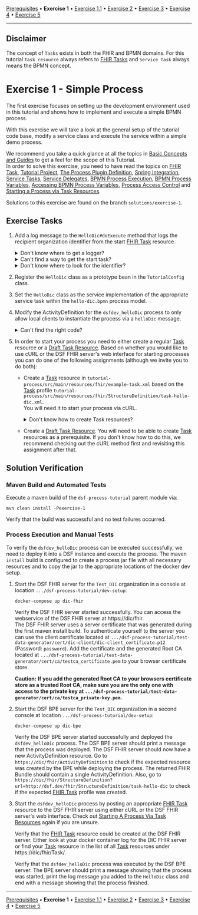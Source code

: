 [Prerequisites](prerequisites.md) • **Exercise 1** • [Exercise 1.1](exercise-1-1.md) • [Exercise 2](exercise-2.md) • [Exercise 3](exercise-3.md) • [Exercise 4](exercise-4.md) • [Exercise 5](exercise-5.md)
___
## Disclaimer
The concept of `Tasks` exists in both the FHIR and BPMN domains. For this tutorial `Task resource` always refers
to [FHIR Tasks](https://www.hl7.org/fhir/R4/task.html) and `Service Task` always means the BPMN concept.
# Exercise 1 - Simple Process
The first exercise focuses on setting up the development environment used in this tutorial and shows how to implement and execute a simple
BPMN process.

With this exercise we will take a look at the general setup of the tutorial code base, modify a service class and execute 
the service within a simple demo process.  

We recommend you take a quick glance at all the topics in [Basic Concepts and Guides](basic-concepts-and-guides.md) to get a 
feel for the scope of this Tutorial.  
In order to solve this exercise, you need to have read the topics on [FHIR Task](basic-concepts-and-guides.md#task), 
[Tutorial Project](basic-concepts-and-guides.md#tutorial-project), [The Process Plugin Definition](basic-concepts-and-guides.md#the-process-plugin-definition), 
[Spring Integration](basic-concepts-and-guides.md#spring-integration), [Service Tasks](basic-concepts-and-guides.md#service-tasks), 
[Service Delegates](basic-concepts-and-guides.md#service-delegates),
[BPMN Process Execution](basic-concepts-and-guides.md#bpmn-process-execution), [BPMN Process Variables](basic-concepts-and-guides.md#bpmn-process-variables), 
[Accessing BPMN Process Variables](basic-concepts-and-guides.md#accessing-bpmn-process-variables),
[Process Access Control](basic-concepts-and-guides.md#process-access-control) 
and [Starting a Process via Task Resources](basic-concepts-and-guides.md#starting-a-process-via-task-resources).

Solutions to this exercise are found on the branch `solutions/exercise-1`.

## Exercise Tasks
1. Add a log message to the `HelloDic#doExecute` method that logs the recipient organization identifier from the start [FHIR Task](http://hl7.org/fhir/R4/task.html) resource.

    <details>
        <summary>Don't know where to get a logger?</summary>
    
    This project uses slf4j. So use `LoggerFactory` to get yourself a logger instance.
    </details>
    
    <details>
        <summary>Can't find a way to get the start task?</summary>
    
    The `doExecute` method provides a `Variables` instance. Try it through this one.
    </details>
    
    <details>
        <summary>Don't know where to look for the identifier?</summary>
    
    Take a look at the official [FHIR Task](https://www.hl7.org/fhir/R4/task.html) resource, find elements that have a recipient and manoeuvre your way to those elements using the right getters. Then test which of them has the correct value.
    </details>

2. Register the `HelloDic` class as a prototype bean in the `TutorialConfig` class.
3. Set the `HelloDic` class as the service implementation of the appropriate service task within the `hello-dic.bpmn` process model.
4. Modify the ActivityDefinition for the `dsfdev_helloDic` process to only allow local clients to instantiate the process via a `helloDic` message.

    <details>
        <summary>Can't find the right code?</summary>
    
    Take a look at the [dsf-process-authorization](https://github.com/datasharingframework/dsf/blob/main/dsf-fhir/dsf-fhir-validation/src/main/resources/fhir/CodeSystem/dsf-process-authorization-1.0.0.xml) CodeSystem.
    </details>
5. In order to start your process you need to either create a regular [Task](basic-concepts-and-guides.md#task) resource
    or a [Draft Task Resource](basic-concepts-and-guides.md#draft-task-resources). Based on whether you would like
    to use cURL or the DSF FHIR server's web interface for starting processes you can do one of the following
    assignments (although we invite you to do both):
   * Create a [Task](basic-concepts-and-guides.md#task) resource in `tutorial-process/src/main/resources/fhir/example-task.xml` based on the [Task](basic-concepts-and-guides.md#task)
     profile `tutorial-process/src/main/resources/fhir/StructureDefinition/task-hello-dic.xml`.  
     You will need it to start your process via cURL.
   
        <details>
        <summary>Don't know how to create Task resources?</summary>

        Take a look at [this guide](basic-concepts-and-guides.md#creating-task-resources-based-on-a-definition).
        </details>
   * Create a [Draft Task Resource](basic-concepts-and-guides.md#draft-task-resources). You will need to be able
    to create [Task](basic-concepts-and-guides.md#task) resources as a prerequisite. If you don't know how to do this, 
    we recommend checking out the cURL method first and revisiting this assignment after that.

## Solution Verification
### Maven Build and Automated Tests
Execute a maven build of the `dsf-process-tutorial` parent module via:
```
mvn clean install -Pexercise-1
```
Verify that the build was successful and no test failures occurred.

### Process Execution and Manual Tests
To verify the `dsfdev_helloDic` process can be executed successfully, we need to deploy it into a DSF instance and execute the process. The maven `install` build is configured to create a process jar file with all necessary resources and to copy the jar to the appropriate locations of the docker dev setup.

1. Start the DSF FHIR server for the `Test_DIC` organization in a console at location `.../dsf-process-tutorial/dev-setup`:
	```
	docker-compose up dic-fhir
	```
	Verify the DSF FHIR server started successfully. You can access the webservice of the DSF FHIR server at https://dic/fhir.  
	The DSF FHIR server uses a server certificate that was generated during the first maven install build. 
    To authenticate yourself to the server you can use the client certificate located at `.../dsf-process-tutorial/test-data-generator/cert/dic-client/dic-client_certificate.p12` (Password: `password`). 
    Add the certificate and the generated Root CA located at `.../dsf-process-tutorial/test-data-generator/cert/ca/testca_certificate.pem` to your browser certificate store.
	
	**Caution:** __If you add the generated Root CA to your browsers certificate store as a trusted Root CA, make sure you are 
    the only one with access to the private key at `.../dsf-process-tutorial/test-data-generator/cert/ca/testca_private-key.pem`.__

2. Start the DSF BPE server for the `Test_DIC` organization in a second console at location `.../dsf-process-tutorial/dev-setup`:
	```
	docker-compose up dic-bpe
	```
	Verify the DSF BPE server started successfully and deployed the `dsfdev_helloDic` process. 
    The DSF BPE server should print a message that the process was deployed. The DSF FHIR server should now have a new ActivityDefinition resource. Go to `https://dic/fhir/ActivityDefinition` to check if the expected resource was created by the BPE while deploying the process. The returned FHIR Bundle should contain a single ActivityDefinition. Also, go to `https://dic/fhir/StructureDefinition?url=http://dsf.dev/fhir/StructureDefinition/task-hello-dic` to check if the expected [FHIR Task](http://hl7.org/fhir/R4/task.html) profile was created.

3. Start the `dsfdev_helloDic` process by posting an appropriate [FHIR Task](http://hl7.org/fhir/R4/task.html) resource to the DSF FHIR server using either cURL or the DSF FHIR server's web interface. Check out [Starting A Process Via Task Resources](basic-concepts-and-guides.md#starting-a-process-via-task-resources) again if you are unsure.  
	
    Verify that the  [FHIR Task](http://hl7.org/fhir/R4/task.html) resource could be created at the DSF FHIR server. Either look at your docker container log for the DIC FHIR server or find your [Task](basic-concepts-and-guides.md#task) resource in the list of all [Task](basic-concepts-and-guides.md#task) resources under https://dic/fhir/Task/. 
	
    Verify that the `dsfdev_helloDic` process was executed by the DSF BPE server. The BPE server should print a message showing that the process was started, print the log message you added to the `HelloDic` class and end with a message showing that the process finished.

___
[Prerequisites](prerequisites.md) • **Exercise 1** • [Exercise 1.1](exercise-1-1.md) • [Exercise 2](exercise-2.md) • [Exercise 3](exercise-3.md) • [Exercise 4](exercise-4.md) • [Exercise 5](exercise-5.md)
